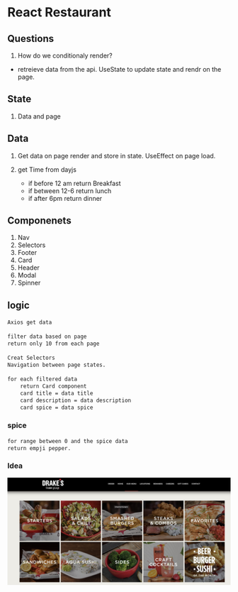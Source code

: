 # React Restaurant

## Questions
1. How do we conditionaly render?
- retreieve data from the api.  UseState to update state and rendr on the page.

## State
1. Data and page

## Data
1. Get data on page render and store in state. UseEffect on page load. 

1. get Time from dayjs 
    -   if before 12 am return Breakfast
    - if between 12-6 return lunch
    - if after 6pm return dinner


## Componenets

1. Nav
1. Selectors
1. Footer
1. Card
1. Header
1. Modal
1. Spinner


## logic
```
Axios get data

filter data based on page
return only 10 from each page

Creat Selectors
Navigation between page states.

for each filtered data
    return Card component
    card title = data title
    card description = data description
    card spice = data spice
```
### spice
```
for range between 0 and the spice data
return empji pepper. 
```


### Idea

![Drakes Menu](./images/drakesMenu.jpg)
